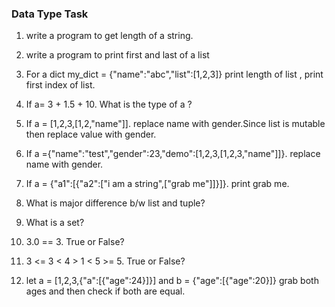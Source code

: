 ### Data Type Task

1. write a program to get length of a string.

2. write a program to print first and last of a list

3. For a dict my_dict = {"name":"abc","list":[1,2,3]} print length of list , print first index of list.

4. If a=  3 + 1.5 + 10. What is the type of a ?

5. If a = [1,2,3,[1,2,"name"]]. replace name with gender.Since list is mutable then replace value with gender.

6. If a ={"name":"test","gender":23,"demo":[1,2,3,[1,2,3,"name"]]}. replace name with gender.

7. If a = {"a1":[{"a2":["i am a string",["grab me"]]}]}. print grab me.

8. What is major difference b/w list and tuple?

9. What is a set?

10. 3.0 == 3. True or False?

11. 3 <= 3 < 4 > 1 < 5 >= 5. True or False?

12. let a =  [1,2,3,{"a":[{"age":24}]}] and b = {"age":[{"age":20}]} grab both ages and then check if both are equal.